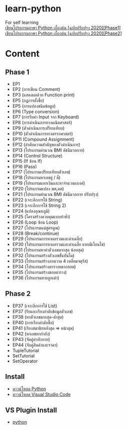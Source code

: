 # learn-python
For self learning  
[เขียนโปรแกรมภาษา Python เบื้องต้น [ฉบับปรับปรุง 2020][Phase1]](https://www.youtube.com/watch?v=N1fnq4MF3AE&list=PLltVQYLz1BMBwqJysYnoEKWXUvqusJpgN&index=1)  
[เขียนโปรแกรมภาษา Python เบื้องต้น [ฉบับปรับปรุง 2020][Phase2]](https://www.youtube.com/watch?v=2_TK8JYJiwQ&list=PLltVQYLz1BMBwqJysYnoEKWXUvqusJpgN&index=2)

# Content
## Phase 1
- EP1
- EP2 (การเขียน Comment)
- EP3 (แสดงผลด้วย Function print)
- EP5 (กฏการตั้งชื่อ)
- EP5 (การแปลงชนิดข้อมูล)
- EP6 (Type conversion)
- EP7 (การรับค่า Input จาก Keyboard)
- EP8 (การดำเนินการทางคณิตศาสตร์)
- EP9 (ตัวดำเนินการเปรียบเทียบ)
- EP10 (ตัวดำเนินการทางตรรกศาสตร์)
- EP11 (Compound Assignment)
- EP12 (ลำดับความสำคัญของตัวดำเนินการ)
- EP13 (โปรแกรมคำนวณ BMI ดัชนีมวลกาย)
- EP14 (Control Structure)
- EP15 (If ซ้อน If)
- EP16 (Pass)
- EP17 (โปรแกรมเปรียบเทียบตัวเลข)
- EP18 (โปรแกรมหาเลขคู่ / คี่)
- EP19 (โปรแกรมแลกเงินและหาจำนวนแบงค์)
- EP20 (โปรแกรมแปลง พศ,คศ)
- EP21 (โปรแกรมคำนวณ BMI ดัชนีมวลกาย ปรับปรุง)
- EP22 (เจาะลึกการใช้ String)
- EP23 (เจาะลึกการใช้ String 2)
- EP24 (แปลงอุณหภูมิ)
- EP25 (โครงสร้างควบคุมแบบทำซ้ำ)
- EP26 (Loop ซ้อน Loop)
- EP27 (โปรแกรมแม่สูตรคูณ)
- EP28 (Break/continue)
- EP29 (โปรแกรมการหาผลรวมและค่าเฉลี่ย)
- EP30 (โปรแกรมการหาผลรวมและค่าเฉลี่ย แบบมีเงื่อนไข) 
- EP31 (โปรแกรมหาค่าตัวเลขมากสุด น้อยสุด)
- EP32 (โปรแกรมสร้างตัวเลขขั้นบันได)
- EP33 (โปรแกรมสร้างภาพวาด 4 เหลี่ยมจตุรัส)
- EP34 (โปรแกรมสร้างตารางหมากฮอต)
- EP35 (โปรแกรมสร้างขอบตาราง)
- EP36 (โปรแกรมทายลูกเต๋า)
## Phase 2
- EP37 (เจาะลึกการใช้ List)
- EP37 (รับและเรียงลำดับข้อมูลตัวเลข)
- EP38 (หาตัวเลขมากสุด-ต่ำสุด)
- EP40 (การเรียงลำดับชื่อ)
- EP41 (เรียงสมาชิกหลังสุด => หน้าสุด)
- EP42 (หาเลขยกกำลัง)
- EP43 (จับคู่คำทักทาย)
- EP44 (จับคู่สินค้าและราคา)
- TupleTutorial
- SetTutorial
- SetOperator

## Install
- [ดาวน์โหลด Python](https://www.python.org/downloads)
- [ดาวน์โหลด Visual Studio Code](https://code.visualstudio.com/download)


## VS Plugin Install
* [python](https://marketplace.visualstudio.com/items?itemName=ms-python.python)

